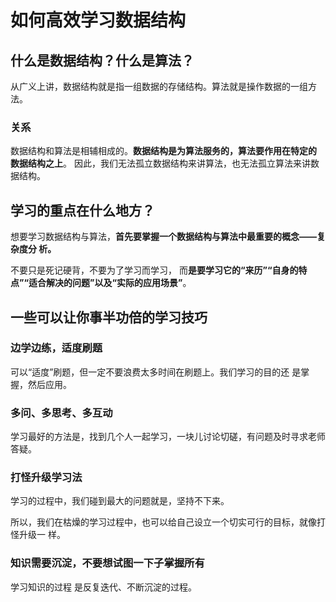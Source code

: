 # 如何高效学习数据结构


## 什么是数据结构？什么是算法？
从广义上讲，数据结构就是指一组数据的存储结构。算法就是操作数据的一组方法。

### 关系

数据结构和算法是相辅相成的。**数据结构是为算法服务的，算法要作用在特定的
数据结构之上**。 因此，我们无法孤立数据结构来讲算法，也无法孤立算法来讲数据结构。

## 学习的重点在什么地方？
想要学习数据结构与算法，**首先要掌握一个数据结构与算法中最重要的概念——复杂度分
析。**

不要只是死记硬背，不要为了学习而学习，
而**是要学习它的“来历”“自身的特点”“适合解决的问题”以及“实际的应用场景”**。

## 一些可以让你事半功倍的学习技巧
### 边学边练，适度刷题
可以“适度”刷题，但一定不要浪费太多时间在刷题上。我们学习的目的还
是掌握，然后应用。
### 多问、多思考、多互动
学习最好的方法是，找到几个人一起学习，一块儿讨论切磋，有问题及时寻求老师答疑。
### 打怪升级学习法
学习的过程中，我们碰到最大的问题就是，坚持不下来。

所以，我们在枯燥的学习过程中，也可以给自己设立一个切实可行的目标，就像打怪升级一
样。
### 知识需要沉淀，不要想试图一下子掌握所有
学习知识的过程 是反复迭代、不断沉淀的过程。
